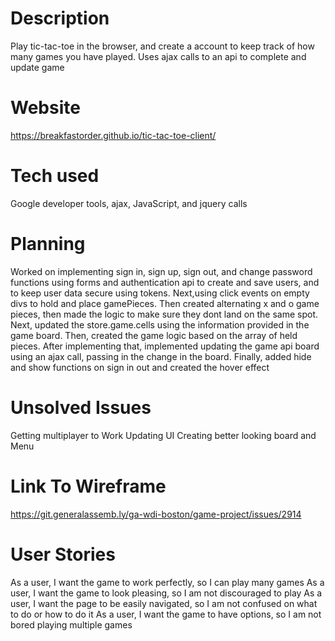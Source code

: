 # Description

  Play tic-tac-toe in the browser, and create a account to keep track of how
  many games you have played. Uses ajax calls to an api to complete and update
  game

# Website

  https://breakfastorder.github.io/tic-tac-toe-client/

# Tech used

  Google developer tools, ajax, JavaScript, and jquery calls

# Planning

  Worked on implementing sign in, sign up, sign out, and change password
  functions using forms and authentication api to create and save users, and to
  keep user data secure using tokens. Next,using click events on empty divs to
  hold and place gamePieces. Then created alternating x and o game pieces, then
  made the logic to make sure they dont land on the same spot. Next, updated the
  store.game.cells using the information provided in the game board. Then,
  created the game logic based on the array of held pieces. After implementing
  that, implemented updating the game api board using an ajax call, passing
  in the change in the board. Finally, added hide and show functions on sign in
  out and created the hover effect

# Unsolved Issues

  Getting multiplayer to Work
  Updating UI
  Creating better looking board and Menu


# Link To Wireframe

  https://git.generalassemb.ly/ga-wdi-boston/game-project/issues/2914

  # User Stories

  As a user, I want the game to work perfectly, so I can play many games
  As a user, I want the game to look pleasing, so I am not discouraged to play
  As a user, I want the page to be easily navigated, so I am not confused on what to do or how to do it
  As a user, I want the game to have options, so I am not bored playing multiple games
